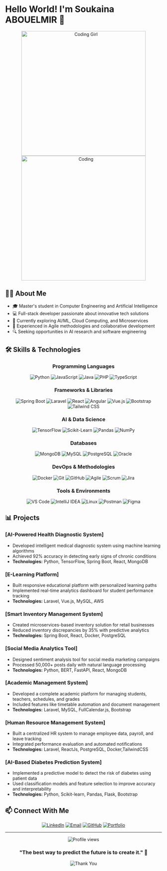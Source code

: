# Hello World! I'm Soukaina ABOUELMIR 👋
<div align="center">
  <img src="https://media.giphy.com/media/L1R1tvI9svkIWwpVYr/giphy.gif" alt="Coding Girl" width="400" />
 <img src="https://media.giphy.com/media/qgQUggAC3Pfv687qPC/giphy.gif" alt="Coding" width="400" />


</div>

  
 

</div>

## 👩‍🎓 About Me

- 🎓 Master's student in Computer Engineering and Artificial Intelligence 
- 💻 Full-stack developer passionate about innovative tech solutions
- 🌱 Currently exploring AI/ML, Cloud Computing, and Microservices
- 🚀 Experienced in Agile methodologies and collaborative development
- 🔍 Seeking opportunities in AI research and software engineering

## 🛠️ Skills & Technologies

<div align="center">

### Programming Languages
![Python](https://img.shields.io/badge/-Python-3776AB?style=for-the-badge&logo=python&logoColor=white)
![JavaScript](https://img.shields.io/badge/-JavaScript-F7DF1E?style=for-the-badge&logo=javascript&logoColor=black)
![Java](https://img.shields.io/badge/-Java-007396?style=for-the-badge&logo=openjdk&logoColor=white)
![PHP](https://img.shields.io/badge/-PHP-777BB4?style=for-the-badge&logo=php&logoColor=white)
![TypeScript](https://img.shields.io/badge/-TypeScript-3178C6?style=for-the-badge&logo=typescript&logoColor=white)

### Frameworks & Libraries
![Spring Boot](https://img.shields.io/badge/-Spring%20Boot-6DB33F?style=for-the-badge&logo=spring-boot&logoColor=white)
![Laravel](https://img.shields.io/badge/-Laravel-FF2D20?style=for-the-badge&logo=laravel&logoColor=white)
![React](https://img.shields.io/badge/-React-61DAFB?style=for-the-badge&logo=react&logoColor=black)
![Angular](https://img.shields.io/badge/-Angular-DD0031?style=for-the-badge&logo=angular&logoColor=white)
![Vue.js](https://img.shields.io/badge/-Vue.js-4FC08D?style=for-the-badge&logo=vue.js&logoColor=white)
![Bootstrap](https://img.shields.io/badge/-Bootstrap-7952B3?style=for-the-badge&logo=bootstrap&logoColor=white)
![Tailwind CSS](https://img.shields.io/badge/-Tailwind_CSS-38B2AC?style=for-the-badge&logo=tailwind-css&logoColor=white)

### AI & Data Science
![TensorFlow](https://img.shields.io/badge/-TensorFlow-FF6F00?style=for-the-badge&logo=tensorflow&logoColor=white)
![Scikit-Learn](https://img.shields.io/badge/-Scikit--Learn-F7931E?style=for-the-badge&logo=scikit-learn&logoColor=white)
![Pandas](https://img.shields.io/badge/-Pandas-150458?style=for-the-badge&logo=pandas&logoColor=white)
![NumPy](https://img.shields.io/badge/-NumPy-013243?style=for-the-badge&logo=numpy&logoColor=white)

### Databases
![MongoDB](https://img.shields.io/badge/-MongoDB-47A248?style=for-the-badge&logo=mongodb&logoColor=white)
![MySQL](https://img.shields.io/badge/-MySQL-4479A1?style=for-the-badge&logo=mysql&logoColor=white)
![PostgreSQL](https://img.shields.io/badge/-PostgreSQL-336791?style=for-the-badge&logo=postgresql&logoColor=white)
![Oracle](https://img.shields.io/badge/-Oracle-F80000?style=for-the-badge&logo=oracle&logoColor=white)

### DevOps & Methodologies
![Docker](https://img.shields.io/badge/-Docker-2496ED?style=for-the-badge&logo=docker&logoColor=white)
![Git](https://img.shields.io/badge/-Git-F05032?style=for-the-badge&logo=git&logoColor=white)
![GitHub](https://img.shields.io/badge/-GitHub-181717?style=for-the-badge&logo=github&logoColor=white)
![Agile](https://img.shields.io/badge/-Agile-009FDA?style=for-the-badge&logo=agile&logoColor=white)
![Scrum](https://img.shields.io/badge/-Scrum-009FDA?style=for-the-badge&logo=scrumalliance&logoColor=white)
![Jira](https://img.shields.io/badge/-Jira-0052CC?style=for-the-badge&logo=jira&logoColor=white)

### Tools & Environments
![VS Code](https://img.shields.io/badge/-VS%20Code-007ACC?style=for-the-badge&logo=visual-studio-code&logoColor=white)
![IntelliJ IDEA](https://img.shields.io/badge/-IntelliJ_IDEA-000000?style=for-the-badge&logo=intellij-idea&logoColor=white)
![Linux](https://img.shields.io/badge/-Linux-FCC624?style=for-the-badge&logo=linux&logoColor=black)
![Postman](https://img.shields.io/badge/-Postman-FF6C37?style=for-the-badge&logo=postman&logoColor=white)
![Figma](https://img.shields.io/badge/-Figma-F24E1E?style=for-the-badge&logo=figma&logoColor=white)

</div>

## 📊 Projects

### [AI-Powered Health Diagnostic System]
- Developed intelligent medical diagnostic system using machine learning algorithms
- Achieved 92% accuracy in detecting early signs of chronic conditions
- **Technologies:** Python, TensorFlow, Spring Boot, React, MongoDB

### [E-Learning Platform]
- Built responsive educational platform with personalized learning paths
- Implemented real-time analytics dashboard for student performance tracking
- **Technologies:** Laravel, Vue.js, MySQL, AWS

### [Smart Inventory Management System]
- Created microservices-based inventory solution for retail businesses
- Reduced inventory discrepancies by 35% with predictive analytics
- **Technologies:** Spring Boot, React, Docker, PostgreSQL

### [Social Media Analytics Tool]
- Designed sentiment analysis tool for social media marketing campaigns
- Processed 50,000+ posts daily with natural language processing
- **Technologies:** Python, BERT, FastAPI, React, MongoDB

### [Academic Management System]
- Developed a complete academic platform for managing students, teachers, schedules, and grades
- Included features like timetable automation and document management
- **Technologies:** Laravel, MySQL, FullCalendar.js, Bootstrap

### [Human Resource Management System]
- Built a centralized HR system to manage employee data, payroll, and leave tracking
- Integrated performance evaluation and automated notifications
- **Technologies:** Laravel, ReactJs, PostgreSQL, Docker,TailwindCSS

### [AI-Based Diabetes Prediction System]
- Implemented a predictive model to detect the risk of diabetes using patient data
- Used classification models and feature selection to improve accuracy and interpretability
- **Technologies:** Python, Scikit-learn, Pandas, Flask, Bootstrap






## 📫 Connect With Me

<div align="center">
  
[![LinkedIn](https://img.shields.io/badge/-LinkedIn-0077B5?style=for-the-badge&logo=linkedin&logoColor=white)](https://www.linkedin.com/in/soukaina-abouelmir-120aa527b/)
[![Email](https://img.shields.io/badge/-Email-D14836?style=for-the-badge&logo=gmail&logoColor=white)](mailto:abouelmirsoukaina2@gmail.com)
[![GitHub](https://img.shields.io/badge/-GitHub-181717?style=for-the-badge&logo=github&logoColor=white)](https://github.com/Soukainaabouelmir)
[![Portfolio](https://img.shields.io/badge/-Portfolio-000000?style=for-the-badge&logo=notion&logoColor=white)](https://soukaabou.com)

</div>

---

<div align="center">
  <img src="https://komarev.com/ghpvc/?username=abouelmirsoukaina&color=blueviolet&style=for-the-badge" alt="Profile views" />
  
  ### "The best way to predict the future is to create it." 🚀
  
  ![Thank You](https://img.shields.io/badge/Thank_You_For_Visiting!-FF69B4?style=for-the-badge)
</div>
